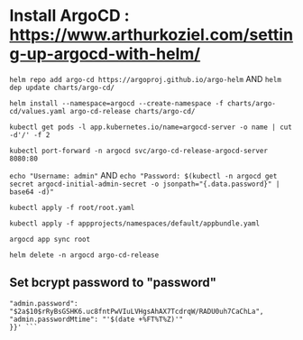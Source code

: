 # Install ArgoCD : https://www.arthurkoziel.com/setting-up-argocd-with-helm/

``` helm repo add argo-cd https://argoproj.github.io/argo-helm ``` AND ```helm dep update charts/argo-cd/ ```

``` helm install --namespace=argocd --create-namespace -f charts/argo-cd/values.yaml argo-cd-release charts/argo-cd/ ```

``` kubectl get pods -l app.kubernetes.io/name=argocd-server -o name | cut -d'/' -f 2 ```

``` kubectl port-forward -n argocd svc/argo-cd-release-argocd-server 8080:80 ```

``` echo "Username: admin" ``` AND ``` echo "Password: $(kubectl -n argocd get secret argocd-initial-admin-secret -o jsonpath="{.data.password}" | base64 -d)" ```

``` kubectl apply -f root/root.yaml ```

``` kubectl apply -f appprojects/namespaces/default/appbundle.yaml ```

``` argocd app sync root ```

``` helm delete -n argocd argo-cd-release ``` 

## Set bcrypt password to "password"
``` kubectl -n argocd patch secret argocd-secret   -p '{"stringData": {
"admin.password": "$2a$10$rRyBsGSHK6.uc8fntPwVIuLVHgsAhAX7TcdrqW/RADU0uh7CaChLa",
"admin.passwordMtime": "'$(date +%FT%T%Z)'"
}}' ```
